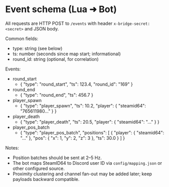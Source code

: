 # Event schema (Lua ➜ Bot)

All requests are HTTP POST to `/events` with header `x-bridge-secret: <secret>` and JSON body.

Common fields:
- type: string (see below)
- ts: number (seconds since map start; informational)
- round_id: string (optional, for correlation)

Events:
- round_start
  - { "type": "round_start", "ts": 123.4, "round_id": "169" }
- round_end
  - { "type": "round_end", "ts": 456.7 }
- player_spawn
  - { "type": "player_spawn", "ts": 10.2, "player": { "steamid64": "765611980..." } }
- player_death
  - { "type": "player_death", "ts": 20.5, "player": { "steamid64": "..." } }
- player_pos_batch
  - { "type": "player_pos_batch", "positions": [ { "player": { "steamid64": "..." }, "pos": { "x": 1, "y": 2, "z": 3 }, "ts": 30.0 } ] }

Notes:
- Position batches should be sent at 2–5 Hz.
- The bot maps SteamID64 to Discord user ID via `config/mapping.json` or other configured source.
- Proximity clustering and channel fan-out may be added later; keep payloads backward compatible.